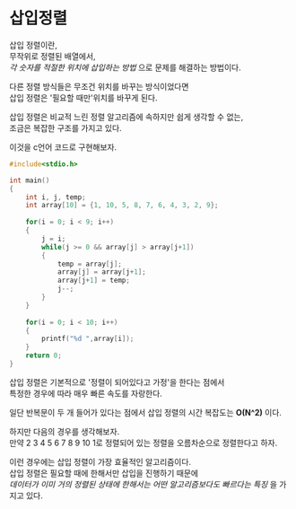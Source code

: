 # 삽입정렬

삽입 정렬이란,    
무작위로 정렬된 배열에서,    
_각 숫자를 적절한 위치에 삽입하는 방법_ 으로 문제를 해결하는 방법이다.

다른 정렬 방식들은 무조건 위치를 바꾸는 방식이었다면   
삽입 정렬은 '필요할 때만'위치를 바꾸게 된다.

삽입 정렬은 비교적 느린 정렬 알고리즘에 속하지만 쉽게 생각할 수 없는,    
조금은 복잡한 구조를 가지고 있다.

이것을 c언어 코드로 구현해보자.
```c
#include<stdio.h>

int main()
{
	int i, j, temp;
	int array[10] = {1, 10, 5, 8, 7, 6, 4, 3, 2, 9};
	
	for(i = 0; i < 9; i++)
	{
		j = i;
		while(j >= 0 && array[j] > array[j+1])
		{
			temp = array[j];
			array[j] = array[j+1];
			array[j+1] = temp;
			j--;
		}
	}
	
	for(i = 0; i < 10; i++)
	{
		printf("%d ",array[i]);
	}
	return 0;
}
```

삽입 정렬은 기본적으로 '정렬이 되어있다고 가정'을 한다는 점에서    
특정한 경우에 따라 매우 빠른 속도를 자랑한다.

일단 반복문이 두 개 들어가 있다는 점에서 삽입 정렬의 시간 복잡도는 **O(N^2)** 이다.

하지만 다음의 경우를 생각해보자.    
만약 2 3 4 5 6 7 8 9 10 1로 정렬되어 있는 정렬을 오름차순으로 정렬한다고 하자.

이런 경우에는 삽입 정렬이 가장 효율적인 알고리즘이다.    
삽입 정렬은 필요할 때에 한해서만 삽입을 진행하기 때문에   
_데이터가 이미 거의 정렬된 상태에 한해서는 어떤 알고리즘보다도 빠르다는 특징_ 을 가지고 있다.
